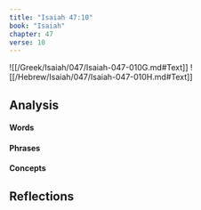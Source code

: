 ```yaml
---
title: "Isaiah 47:10"
book: "Isaiah"
chapter: 47
verse: 10
---
```

![[/Greek/Isaiah/047/Isaiah-047-010G.md#Text]]
![[/Hebrew/Isaiah/047/Isaiah-047-010H.md#Text]]

## Analysis

#### Words

#### Phrases

#### Concepts

## Reflections
